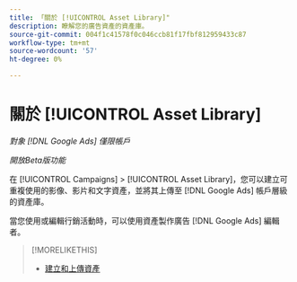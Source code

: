 ```yaml
---
title: 「關於 [!UICONTROL Asset Library]"
description: 瞭解您的廣告資產的資產庫。
source-git-commit: 004f1c41578f0c046ccb81f17fbf812959433c87
workflow-type: tm+mt
source-wordcount: '57'
ht-degree: 0%

---
```


# 關於 [!UICONTROL Asset Library]

<!-- Combine with "Create" page into one page? -->

*對象 [!DNL Google Ads] 僅限帳戶*

*開放Beta版功能*

在 [!UICONTROL Campaigns] > [!UICONTROL Asset Library]，您可以建立可重複使用的影像、影片和文字資產，並將其上傳至 [!DNL Google Ads] 帳戶層級的資產庫。

當您使用或編輯行銷活動時，可以使用資產製作廣告 [!DNL Google Ads] 編輯者。

>[!MORELIKETHIS]
>
>* [建立和上傳資產](/help/search-social-commerce/campaign-management/asset-library/asset-create.md)
